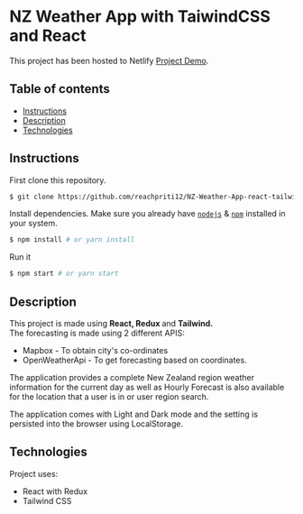 # NZ Weather App with TaiwindCSS and React

This project has been hosted to Netlify [Project Demo](https://youngshandweatherapp.netlify.app/).

## Table of contents
* [Instructions](#Instructions)
* [Description](#Description)
* [Technologies](#Technologies)

## Instructions

First clone this repository.
```bash
$ git clone https://github.com/reachpriti12/NZ-Weather-App-react-tailwind.git
```

Install dependencies. Make sure you already have [`nodejs`](https://nodejs.org/en/) & [`npm`](https://www.npmjs.com/) installed in your system.
```bash
$ npm install # or yarn install
```

Run it
```bash
$ npm start # or yarn start
```

## Description
This project is made using <b>React, Redux </b> and <b>Tailwind.</b> <br>
The forecasting is made using 2 different APIS:
* Mapbox - To obtain city's co-ordinates
* OpenWeatherApi - To get forecasting based on coordinates.

The application provides a complete New Zealand region weather information for the current day as well as Hourly Forecast is also available for the location that a user is in or user region search.

The application comes with Light and Dark mode and the setting is persisted into the browser using LocalStorage.

## Technologies
Project uses:
* React with Redux
* Tailwind CSS
